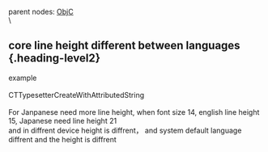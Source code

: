 parent nodes: [ObjC](ObjC.html)\
\

core line height different between languages {.heading-level2}
--------------------------------------------

example\
 \
 CTTypesetterCreateWithAttributedString\
 \
 For Janpanese need more line height, when font size 14, english line
height 15, Japanese need line height 21\
 and in diffrent device height is diffrent， and system default language
diffrent and the height is diffrent

